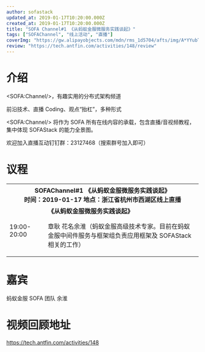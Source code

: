 ```yaml
---
author: sofastack
updated_at: 2019-01-17T10:20:00.000Z
created_at: 2019-01-17T10:20:00.000Z
title: "SOFA Channel#1 《从蚂蚁金服微服务实践谈起》"
tags: ["SOFAChannel", "线上活动", "直播"]
coverImg: "https://gw.alipayobjects.com/mdn/rms_1d5704/afts/img/A*YYubT5J99lEAAAAAAAAAAABjARQnAQ"
review: "https://tech.antfin.com/activities/148/review"
---
```


# 介绍

\<SOFA:Channel/>，有趣实用的分布式架构频道

前沿技术、直播 Coding、观点“抬杠”，多种形式

\<SOFA:Channel/> 将作为 SOFA 所有在线内容的承载，包含直播/音视频教程，集中体现 SOFAStack 的能力全景图。

欢迎加入直播互动钉钉群：23127468（搜索群号加入即可）

# 议程

<table>
<tr>
<th colspan=2 >
SOFAChannel#1 《从蚂蚁金服微服务实践谈起》<br>时间：2019-01-17      地点：浙江省杭州市西湖区线上直播
</th>
<tr>
<td width="20%">19:00-20:00	</td>
<td>
<b>《从蚂蚁金服微服务实践谈起》</b>

章耿 花名余淮（蚂蚁金服高级技术专家。目前在蚂蚁金服中间件服务与框架组负责应用框架及 SOFAStack 相关的工作）</tr>
</table>

# 嘉宾

蚂蚁金服 SOFA 团队 余淮

# 视频回顾地址

https://tech.antfin.com/activities/148
